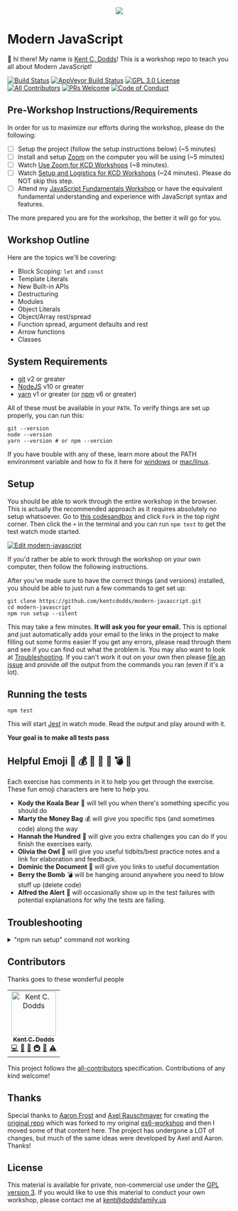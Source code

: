 <p align="center">
<a href="https://codefund.io/properties/514/visit-sponsor">
<img src="https://codefund.io/properties/514/sponsor" />
</a>
</p>

# Modern JavaScript

👋 hi there! My name is [Kent C. Dodds](https://kentcdodds.com)! This is a
workshop repo to teach you all about Modern JavaScript!

[![Build Status][build-badge]][build]
[![AppVeyor Build Status][win-build-badge]][win-build]
[![GPL 3.0 License][license-badge]][license]
[![All Contributors](https://img.shields.io/badge/all_contributors-1-orange.svg?style=flat-square)](#contributors)
[![PRs Welcome][prs-badge]][prs] [![Code of Conduct][coc-badge]][coc]

## Pre-Workshop Instructions/Requirements

In order for us to maximize our efforts during the workshop, please do the
following:

- [ ] Setup the project (follow the setup instructions below) (~5 minutes)
- [ ] Install and setup [Zoom](https://zoom.us) on the computer you will be
      using (~5 minutes)
- [ ] Watch
      [Use Zoom for KCD Workshops](https://egghead.io/lessons/egghead-use-zoom-for-kcd-workshops)
      (~8 minutes).
- [ ] Watch
      [Setup and Logistics for KCD Workshops](https://egghead.io/lessons/egghead-setup-and-logistics-for-kcd-workshops)
      (~24 minutes). Please do NOT skip this step.
- [ ] Attend my
      [JavaScript Fundamentals Workshop](https://kentcdodds.com/workshops/javascript-fundamentals)
      or have the equivalent fundamental understanding and experience with
      JavaScript syntax and features.

The more prepared you are for the workshop, the better it will go for you.

## Workshop Outline

Here are the topics we'll be covering:

- Block Scoping: `let` and `const`
- Template Literals
- New Built-in APIs
- Destructuring
- Modules
- Object Literals
- Object/Array rest/spread
- Function spread, argument defaults and rest
- Arrow functions
- Classes

## System Requirements

- [git][git] v2 or greater
- [NodeJS][node] v10 or greater
- [yarn][yarn] v1 or greater (or [npm][npm] v6 or greater)

All of these must be available in your `PATH`. To verify things are set up
properly, you can run this:

```shell
git --version
node --version
yarn --version # or npm --version
```

If you have trouble with any of these, learn more about the PATH environment
variable and how to fix it here for [windows][win-path] or
[mac/linux][mac-path].

## Setup

You should be able to work through the entire workshop in the browser. This is
actually the recommended approach as it requires absolutely no setup whatsoever.
Go to
[this codesandbox](https://codesandbox.io/s/github/kentcdodds/modern-javascript)
and click `Fork` in the top right corner. Then click the `+` in the terminal and
you can run `npm test` to get the test watch mode started.

[![Edit modern-javascript](https://codesandbox.io/static/img/play-codesandbox.svg)](https://codesandbox.io/s/github/kentcdodds/modern-javascript)

If you'd rather be able to work through the workshop on your own computer, then
follow the following instructions.

After you've made sure to have the correct things (and versions) installed, you
should be able to just run a few commands to get set up:

```
git clone https://github.com/kentcdodds/modern-javascript.git
cd modern-javascript
npm run setup --silent
```

This may take a few minutes. **It will ask you for your email.** This is
optional and just automatically adds your email to the links in the project to
make filling out some forms easier If you get any errors, please read through
them and see if you can find out what the problem is. You may also want to look
at [Troubleshooting](#troubleshooting). If you can't work it out on your own
then please [file an issue][issue] and provide _all_ the output from the
commands you ran (even if it's a lot).

## Running the tests

```shell
npm test
```

This will start [Jest](http://facebook.github.io/jest) in watch mode. Read the
output and play around with it.

**Your goal is to make all tests pass**

## Helpful Emoji 🐨 💰 💯 🦉 📜 💣 🚨

Each exercise has comments in it to help you get through the exercise. These fun
emoji characters are here to help you.

- **Kody the Koala Bear** 🐨 will tell you when there's something specific you
  should do
- **Marty the Money Bag** 💰 will give you specific tips (and sometimes code)
  along the way
- **Hannah the Hundred** 💯 will give you extra challenges you can do if you
  finish the exercises early.
- **Olivia the Owl** 🦉 will give you useful tidbits/best practice notes and a
  link for elaboration and feedback.
- **Dominic the Document** 📜 will give you links to useful documentation
- **Berry the Bomb** 💣 will be hanging around anywhere you need to blow stuff
  up (delete code)
- **Alfred the Alert** 🚨 will occasionally show up in the test failures with
  potential explanations for why the tests are failing.

## Troubleshooting

<details>

<summary>"npm run setup" command not working</summary>

Here's what the setup script does. If it fails, try doing each of these things
individually yourself:

```
# verify your environment will work with the project
node ./scripts/verify

# install dependencies
npm install

# verify the project is ready to run
npm run build
npm run test:final
```

If any of those scripts fail, please try to work out what went wrong by the
error message you get. If you still can't work it out, feel free to [open an
issue][issue] with _all_ the output from that script. I will try to help if I
can.

</details>

## Contributors

Thanks goes to these wonderful people

<!-- ALL-CONTRIBUTORS-LIST:START - Do not remove or modify this section -->
<!-- prettier-ignore-start -->
<!-- markdownlint-disable -->
<table>
  <tr>
    <td align="center"><a href="https://kentcdodds.com"><img src="https://avatars0.githubusercontent.com/u/1500684?v=4" width="100px;" alt="Kent C. Dodds"/><br /><sub><b>Kent C. Dodds</b></sub></a><br /><a href="https://github.com/kentcdodds/modern-javascript/commits?author=kentcdodds" title="Code">💻</a> <a href="https://github.com/kentcdodds/modern-javascript/commits?author=kentcdodds" title="Documentation">📖</a> <a href="#ideas-kentcdodds" title="Ideas, Planning, & Feedback">🤔</a> <a href="#infra-kentcdodds" title="Infrastructure (Hosting, Build-Tools, etc)">🚇</a> <a href="#maintenance-kentcdodds" title="Maintenance">🚧</a> <a href="https://github.com/kentcdodds/modern-javascript/commits?author=kentcdodds" title="Tests">⚠️</a></td>
  </tr>
</table>

<!-- markdownlint-enable -->
<!-- prettier-ignore-end -->

<!-- ALL-CONTRIBUTORS-LIST:END -->

This project follows the
[all-contributors](https://github.com/all-contributors/all-contributors)
specification. Contributions of any kind welcome!

## Thanks

Special thanks to [Aaron Frost](https://twitter.com/js_dev) and
[Axel Rauschmayer](https://twitter.com/rauschma) for creating the
[original repo](https://github.com/aaronfrost/es6-workshop) which was forked to
my original [es6-workshop](https://github.com/kentcdodds/es6-workshop) and then
I moved some of that content here. The project has undergone a LOT of changes,
but much of the same ideas were developed by Axel and Aaron. Thanks!

## License

This material is available for private, non-commercial use under the
[GPL version 3](http://www.gnu.org/licenses/gpl-3.0-standalone.html). If you
would like to use this material to conduct your own workshop, please contact me
at kent@doddsfamily.us

[npm]: https://www.npmjs.com/
[node]: https://nodejs.org
[git]: https://git-scm.com/
[yarn]: https://yarnpkg.com/
[build-badge]:
  https://img.shields.io/travis/kentcdodds/modern-javascript.svg?style=flat-square&logo=travis
[build]: https://travis-ci.org/kentcdodds/modern-javascript
[license-badge]:
  https://img.shields.io/badge/license-GPL%203.0%20License-blue.svg?style=flat-square
[license]:
  https://github.com/kentcdodds/modern-javascript/blob/master/README.md#license
[prs-badge]:
  https://img.shields.io/badge/PRs-welcome-brightgreen.svg?style=flat-square
[prs]: http://makeapullrequest.com
[coc-badge]:
  https://img.shields.io/badge/code%20of-conduct-ff69b4.svg?style=flat-square
[coc]:
  https://github.com/kentcdodds/modern-javascript/blob/master/CODE_OF_CONDUCT.md
[github-watch-badge]:
  https://img.shields.io/github/watchers/kentcdodds/modern-javascript.svg?style=social
[github-watch]: https://github.com/kentcdodds/modern-javascript/watchers
[github-star-badge]:
  https://img.shields.io/github/stars/kentcdodds/modern-javascript.svg?style=social
[github-star]: https://github.com/kentcdodds/modern-javascript/stargazers
[twitter]:
  https://twitter.com/intent/tweet?text=Check%20out%20modern-javascript%20by%20@kentcdodds%20https://github.com/kentcdodds/modern-javascript%20%F0%9F%91%8D
[twitter-badge]:
  https://img.shields.io/twitter/url/https/github.com/kentcdodds/modern-javascript.svg?style=social
[emojis]: https://github.com/all-contributors/all-contributors#emoji-key
[all-contributors]: https://github.com/all-contributors/all-contributors
[win-path]:
  https://www.howtogeek.com/118594/how-to-edit-your-system-path-for-easy-command-line-access/
[mac-path]: http://stackoverflow.com/a/24322978/971592
[issue]: https://github.com/kentcdodds/modern-javascript/issues/new
[win-build-badge]:
  https://img.shields.io/appveyor/ci/kentcdodds/modern-javascript.svg?style=flat-square&logo=appveyor
[win-build]: https://ci.appveyor.com/project/kentcdodds/modern-javascript
[watchman]: https://facebook.github.io/watchman/docs/install.html
